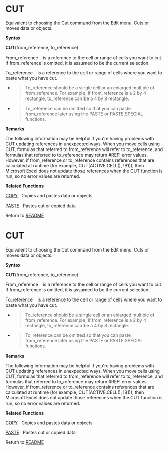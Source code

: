 # CUT

Equivalent to choosing the Cut command from the Edit menu. Cuts or moves
data or objects.

**Syntax**

**CUT**(from\_reference, to\_reference)

From\_reference&nbsp;&nbsp;&nbsp;&nbsp;is a reference to the cell or
range of cells you want to cut. If from\_reference is omitted, it is
assumed to be the current selection.

To\_reference&nbsp;&nbsp;&nbsp;&nbsp;is a reference to the cell or range
of cells where you want to paste what you have cut.

  - > To\_reference should be a single cell or an enlarged multiple of
    > from\_reference. For example, if from\_reference is a 2 by 4
    > rectangle, to\_reference can be a 4 by 8 rectangle.

  - > To\_reference can be omitted so that you can paste from\_reference
    > later using the PASTE or PASTE.SPECIAL functions.


**Remarks**

The following information may be helpful if you're having problems with
CUT updating references in unexpected ways. When you move cells using
CUT, formulas that referred to from\_reference will refer to
to\_reference, and formulas that referred to to\_reference may return
\#REF\! error values. However, if from\_reference or to\_reference
contains references that are calculated at runtime (for example,
CUT(ACTIVE.CELL(), \!B1)), then Microsoft Excel does not update those
references when the CUT function is run, so no error values are
returned.

**Related Functions**

[COPY](COPY.md)&nbsp;&nbsp;&nbsp;Copies and pastes data or objects

[PASTE](PASTE.md)&nbsp;&nbsp;&nbsp;Pastes cut or copied data



Return to [README](README.md#C)

# CUT

Equivalent to choosing the Cut command from the Edit menu. Cuts or moves
data or objects.

**Syntax**

**CUT**(from\_reference, to\_reference)

From\_reference&nbsp;&nbsp;&nbsp;&nbsp;is a reference to the cell or
range of cells you want to cut. If from\_reference is omitted, it is
assumed to be the current selection.

To\_reference&nbsp;&nbsp;&nbsp;&nbsp;is a reference to the cell or range
of cells where you want to paste what you have cut.

  - > To\_reference should be a single cell or an enlarged multiple of
    > from\_reference. For example, if from\_reference is a 2 by 4
    > rectangle, to\_reference can be a 4 by 8 rectangle.

  - > To\_reference can be omitted so that you can paste from\_reference
    > later using the PASTE or PASTE.SPECIAL functions.


**Remarks**

The following information may be helpful if you're having problems with
CUT updating references in unexpected ways. When you move cells using
CUT, formulas that referred to from\_reference will refer to
to\_reference, and formulas that referred to to\_reference may return
\#REF\! error values. However, if from\_reference or to\_reference
contains references that are calculated at runtime (for example,
CUT(ACTIVE.CELL(), \!B1)), then Microsoft Excel does not update those
references when the CUT function is run, so no error values are
returned.

**Related Functions**

[COPY](COPY.md)&nbsp;&nbsp;&nbsp;Copies and pastes data or objects

[PASTE](PASTE.md)&nbsp;&nbsp;&nbsp;Pastes cut or copied data



Return to [README](README.md#C)

